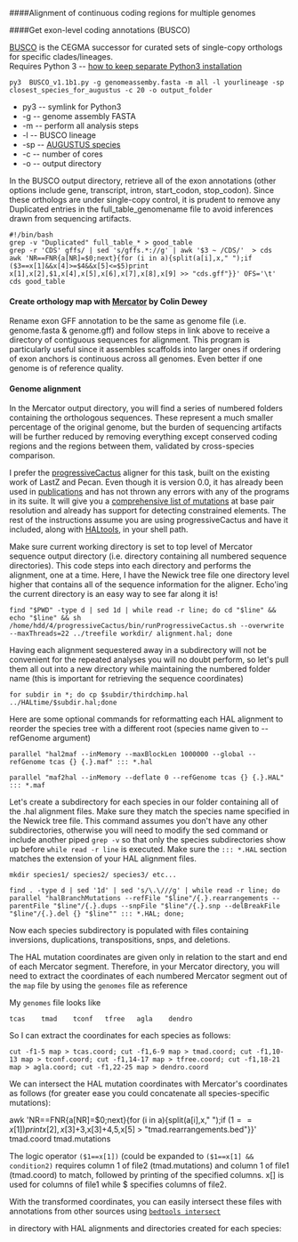 ####Alignment of continuous coding regions for multiple genomes

####Get exon-level coding annotations (BUSCO)

[BUSCO](busco.ezlab.org/) is the CEGMA successor for curated sets of single-copy orthologs for specific clades/lineages.  
Requires Python 3 -- [how to keep separate Python3 installation](http://askubuntu.com/questions/244544/how-do-i-install-python-3-3/290283)  

`py3  BUSCO_v1.1b1.py -g genomeassemby.fasta -m all -l yourlineage -sp closest_species_for_augustus -c 20 -o output_folder`  
* py3 -- symlink for Python3  
* -g -- genome assembly FASTA  
* -m -- perform all analysis steps  
* -l -- BUSCO lineage  
* -sp -- [AUGUSTUS species](http://augustus.gobics.de/binaries/README.TXT)  
* -c -- number of cores  
* -o -- output directory
 
In the BUSCO output directory, retrieve all of the exon annotations (other options include gene, transcript, intron, start_codon, stop_codon). Since these orthologs are under single-copy control, it is prudent to remove any Duplicated entries in the full_table_genomename file to avoid inferences drawn from sequencing artifacts.

`#!/bin/bash`  
`grep -v "Duplicated" full_table_* > good_table`  
`grep -r 'CDS' gffs/ | sed 's/gffs.*://g' | awk '$3 ~ /CDS/'  > cds`  
`awk 'NR==FNR{a[NR]=$0;next}{for (i in a){split(a[i],x," ");if ($3==x[1]&&x[4]>=$4&&x[5]<=$5)print x[1],x[2],$1,x[4],x[5],x[6],x[7],x[8],x[9] >> "cds.gff"}}' OFS='\t' cds good_table`

#### Create orthology map with [Mercator](https://github.com/hyphaltip/cndtools/tree/master/apps/mercator) by Colin Dewey

Rename exon GFF annotation to be the same as genome file (i.e. genome.fasta & genome.gff) and follow steps in link above to receive a directory of contiguous sequences for alignment. This program is particularly useful since it assembles scaffolds into larger ones if ordering of exon anchors is continuous across all genomes. Even better if one genome is of reference quality.

#### Genome alignment

In the Mercator output directory, you will find a series of numbered folders containing the orthologous sequences. These represent a much smaller percentage of the original genome, but the burden of sequencing artifacts will be further reduced by removing everything except conserved coding regions and the regions between them, validated by cross-species comparison. 

I prefer the [progressiveCactus](https://github.com/glennhickey/progressiveCactus) aligner for this task, built on the existing work of LastZ and Pecan. Even though it is version 0.0, it has already been used in [publications](https://scholar.google.com/scholar?hl=en&q=progressivecactus&btnG=&as_sdt=1%2C44&as_sdtp=) and has not thrown any errors with any of the programs in its suite. It will give you a [comprehensive list of mutations](https://github.com/glennhickey/hal/blob/master/README.md) at base pair resolution and already has support for detecting constrained elements. The rest of the instructions assume you are using progressiveCactus and have it included, along with [HALtools](https://github.com/glennhickey/hal/blob/master/README.md), in your shell path.

Make sure current working directory is set to top level of Mercator sequence output directory (i.e. directory containing all numbered sequence directories). This code steps into each directory and performs the alignment, one at a time. Here, I have the Newick tree file one directory level higher that contains all of the sequence information for the aligner. Echo'ing the current directory is an easy way to see far along it is!

`find "$PWD" -type d | sed 1d | while read -r line; do cd "$line" && echo "$line" && sh /home/hdd/4/progressiveCactus/bin/runProgressiveCactus.sh --overwrite --maxThreads=22 ../treefile workdir/ alignment.hal; done`

Having each alignment sequestered away in a subdirectory will not be convenient for the repeated analyses you will no doubt perform, so let's pull them all out into a new directory while maintaining the numbered folder name (this is important for retrieving the sequence coordinates)

`for subdir in *; do cp $subdir/thirdchimp.hal ../HALtime/$subdir.hal;done`

Here are some optional commands for reformatting each HAL alignment to reorder the species tree with a different root (species name given to --refGenome argument)

`parallel "hal2maf --inMemory --maxBlockLen 1000000 --global --refGenome tcas {} {.}.maf" ::: *.hal`

`parallel "maf2hal --inMemory --deflate 0 --refGenome tcas {} {.}.HAL" ::: *.maf`

Let's create a subdirectory for each species in our folder containing all of the .hal alignment files. Make sure they match the species name specified in the Newick tree file. This command assumes you don't have any other subdirectories, otherwise you will need to modify the sed command or include another piped `grep -v` so that only the species subdirectories show up before `while read -r line` is executed. Make sure the `::: *.HAL` section matches the extension of your HAL alignment files. 

`mkdir species1/ species2/ species3/ etc...`

`find . -type d | sed '1d' | sed 's/\.\///g' | while read -r line; do parallel "halBranchMutations --refFile "$line"/{.}.rearrangements --parentFile "$line"/{.}.dups --snpFile "$line"/{.}.snp --delBreakFile "$line"/{.}.del {} "$line"" ::: *.HAL; done;`

Now each species subdirectory is populated with files containing inversions, duplications, transpositions, snps, and deletions.

The HAL mutation coordinates are given only in relation to the start and end of each Mercator segment. Therefore, in your Mercator directory, you will need to extract the coordinates of each numbered Mercator segment out of the `map` file by using the `genomes` file as reference 

My `genomes` file looks like 

`tcas    tmad    tconf   tfree   agla    dendro`

So I can extract the coordinates for each species as follows:

`cut -f1-5 map > tcas.coord; cut -f1,6-9 map > tmad.coord; cut -f1,10-13 map > tconf.coord; cut -f1,14-17 map > tfree.coord; cut -f1,18-21 map > agla.coord; cut -f1,22-25 map > dendro.coord`

We can intersect the HAL mutation coordinates with Mercator's coordinates as follows (for greater ease you could concatenate all species-specific mutations):

awk 'NR==FNR{a[NR]=$0;next}{for (i in a){split(a[i],x," ");if ($1==x[1]) print x[2],x[3]+$3,x[3]+$4,$5,x[5] > "tmad.rearrangements.bed"}}' tmad.coord tmad.mutations

The logic operator `($1==x[1])` (could be expanded to `($1==x[1] && condition2)` requires column 1 of file2 (tmad.mutations) and column 1 of file1 (tmad.coord) to match, followed by printing of the specified columns. x[] is used for columns of file1 while $ specifies columns of file2. 

With the transformed coordinates, you can easily intersect these files with annotations from other sources using [`bedtools intersect`](http://bedtools.readthedocs.org/en/latest/content/tools/intersect.html)



in directory with HAL alignments and directories created for each species:


